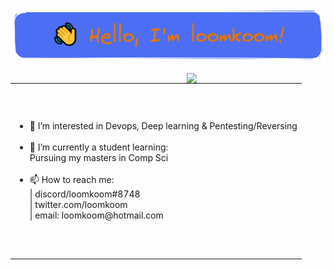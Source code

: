 ![](header.png)

<img align="right" width="44%"
     src="https://github-readme-stats-black-theta-32.vercel.app/api/top-langs/?username=loomkoom&langs_count=14&layout=compact&theme=gruvbox&bg_color=00000000&hide=blade,css,scss,json,markdown&size_weight=0.17&count_weight=0.83&cache_seconds=600" /> 
     
<table><tr><td valign="center" height="275">
     <ul>
          <li> 👀 I’m interested in Devops, Deep learning & Pentesting/Reversing</li> <br/> 
          <li> 🌱 I’m currently a student learning:<br> Pursuing my masters in Comp Sci</li> <br/> 
          <li> 📫 How to reach me:<br>| discord/loomkoom#8748 <br/>| twitter.com/loomkoom <br/>| email: loomkoom@hotmail.com</li> 
     </ul> 
</td></tr></table>

<!---
![Top Langs](https://github-readme-stats-black-theta-32.vercel.app/api/top-langs/?username=loomkoom&&langs_count=10&layout=compact&size_weight=0.2&count_weight=0.8)
![willianrod's wakatime stats](https://github-readme-stats-black-theta-32.vercel.app/api/wakatime?username=loomkoom)
![Anurag's GitHub stats](https://github-readme-stats-black-theta-32.vercel.app/api?username=loomkoom)
![trophy](https://github-profile-trophy.vercel.app/?username=loomkoom)
--->

